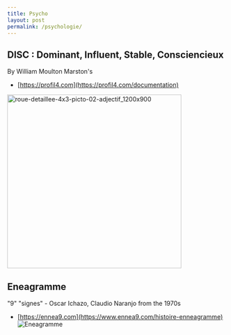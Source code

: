```yaml
---
title: Psycho
layout: post
permalink: /psychologie/
---
```


DISC : Dominant, Influent, Stable, Consciencieux
---
By William Moulton Marston's
* [https://profil4.com](https://profil4.com/documentation)  
<img alt="roue-detaillee-4x3-picto-02-adjectif_1200x900" src="https://github.com/cylmat/cylmat.github.io/assets/47034111/37362ef8-204c-4b25-910d-7dc2e487f1a3" width=400 height=400 />

Eneagramme
---
"9" "signes" - Oscar Ichazo, Claudio Naranjo from the 1970s  
* [https://ennea9.com](https://www.ennea9.com/histoire-enneagramme)  
![Eneagramme](https://static.wixstatic.com/media/d5d114_4c3ff44c8baf44e1a440dd529866dedb~mv2.png/v1/crop/x_71,y_43,w_592,h_317/fill/w_635,h_334,al_c,lg_1,q_85,enc_auto/Diapositive1.png)
